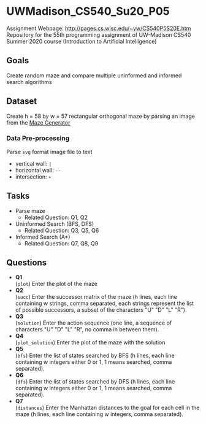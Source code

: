 # UWMadison_CS540_Su20_P05
Assignment Webpage: http://pages.cs.wisc.edu/~yw/CS540P5S20E.htm  
Repository for the 55th programming assignment of UW-Madison CS540 Summer 2020 course (Introduction to Artificial Intelligence)

## Goals
Create random maze and compare multiple uninformed and informed search algorithms


## Dataset
Create h = 58 by w = 57 rectangular orthogonal maze by parsing an image from the [Maze Generator](http://www.mazegenerator.net/)

### Data Pre-processing
Parse `svg` format image file to text
  - vertical wall: `|`
  - horizontal wall: `--`
  - intersection: `+`


## Tasks
- Parse maze
  - Related Question: Q1, Q2
- Uninformed Search (BFS, DFS)
  - Related Question: Q3, Q5, Q6
- Informed Search (A*)
  - Related Question: Q7, Q8, Q9


## Questions
- **Q1**  
  (`plot`) Enter the plot of the maze
- **Q2**  
  (`succ`) Enter the successor matrix of the maze (h lines, each line containing w strings, comma separated, each strings represent the list of possible successors, a subset of the characters "U" "D" "L" "R").
- **Q3**  
  (`solution`) Enter the action sequence (one line, a sequence of characters "U" "D" "L" "R", no comma in between them).
- **Q4**  
  (`plot_solution`) Enter the plot of the maze with the solution
- **Q5**  
  (`bfs`) Enter the list of states searched by BFS (h lines, each line containing w integers either 0 or 1, 1 means searched, comma separated).
- **Q6**  
  (`dfs`) Enter the list of states searched by DFS (h lines, each line containing w integers either 0 or 1, 1 means searched, comma separated).
- **Q7**  
  (`distances`) Enter the Manhattan distances to the goal for each cell in the maze (h lines, each line containing w integers, comma separated).